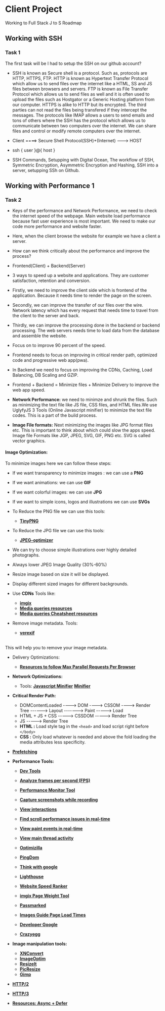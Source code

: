 # Client Project
Working to Full Stack J to S Roadmap

## Working with SSH
### Task 1
The first task will be I had to setup the SSH on our github account?
* SSH is known as Secure shell is a protocol. Such as, protocols are HTTP, HTTPS, FTP. HTTP is known as Hypertext Transfer Protocol which allow us to send files over the internet like a HTML, SS and JS files between browsers and servers. FTP is known as File Transfer Protocol which allows us to send files as well and it is often used to upload the files such as Hostgator or a Generic Hosting platform from our computer. HTTPS is alike to HTTP but its encrypted. The third parties can not read the files being transfered if they intercept the messages. The protocols like IMAP allows a users to send emails and tons of others where the SSH has the protocol which allows us to communicate between two computers over the internet. We can share files and control or modify remote computers over the internet.

* Client ====> Secure Shell Protocol(SSH)+(Internet) ---> HOST
* ssh { user }@{ host }
* SSH Commands, Setupping with Digital Ocean, The workflow of SSH, Symmetric Encryption, Asymmetric Encryption and Hashing, SSH into a server, setupping SSh on Github.

## Working with Performance 1
### Task 2

* Keys of the performance and Network Performance, we need to check the internet speed of the webpage. Main website load performance because fast user experience is most important. We need to make our code more performance and website faster.

* Here, when the client browse the website for example we have a client a server. 

* How can we think critically about the performance and improve the process?

* Frontend(Client) + Backend(Server)
* 3 ways to speed up a website and applications. They are customer satisfaction, retention and conversion. 

* Firstly, we need to improve the client side which is frontend of the application. Because it needs time to render the page on the screen.

* Secondly, we can improve the transfer of our files over the wire. Network latency which has every request that needs time to travel from the client to the server and back.

* Thirdly, we can improve the processing done in the backend or backend processing. The web servers needs time to load data from the database and assemble the website. 

* Focus on to improve 90 percent of the speed. 

* Frontend needs to focus on improving in critical render path, optimized code and progressive web app(pwa).

* In Backend we need to focus on improving the CDNs, Caching, Load Balancing, DB Scaling and GZIP.

* Frontend + Backend = Minimize files + Minimize Delivery to improve the web app speed.

* <b>Network Performance:</b> we need to minimze and shrunk the files. Such as minimizing the text file like JS file, CSS files, and HTML files.We use UglyfyJS 3 Tools (Online Javascript minifier) to minimize the text file codes. This is a part of the build process.

* <b>Image File formats:</b> Next minimizing the images like JPG format files etc. This is important to think about which could slow the apps speed. Image file Formats like JGP, JPEG, SVG, GIF, PNG etc. SVG is called vector graphics.

#### <b>Image Optimization: </b>
To minimize images here we can follow these steps:
* If we want transparency to minimize images : we can use a <b>PNG</b>

* If we want animations: we can use <b>GIF</b>

* If we want colorful images: we can use <b>JPG</b>
* If we want to simple icons, logos and illustrations we can use <b>SVGs</b>

* To Reduce the PNG file we can use this tools:
   * **[TinyPNG](https://tinypng.com/)**

* To Reduce the JPG file we can use this tools:
   * **[JPEG-optimizer](http://jpeg-optimizer.com/)**

* We can try to choose simple illustrations over highly detailed photographs.

* Always lower JPEG Image Quality (30%-60%)
* Resize image based on size it will be displayed.
* Display different sized images for different backgrounds.
* Use <b>CDNs</b> Tools like:
    * **[imgix](https://imgix.com/)**
    * **[Media queries resources](https://gist.github.com/bartholomej/8415655)**
    * **[Media queries Cheatsheet resources](https://css-tricks.com/snippets/css/media-queries-for-standard-devices/)**

* Remove image metadata. Tools:
     * **[verexif](https://www.verexif.com/en/)**
<br/>
This will help you to remove your image metadata.

* Delivery Optimizations:
   * **[Resources to follow Max Parallel Requests Per Browser](https://stackoverflow.com/questions/985431/max-parallel-http-connections-in-a-browser)**

* <b>Network Optimizations:</b>
   * Tools: **[Javascript Minifier](https://javascript-minifier.com/)** **[Minifier](https://www.minifier.org/)**
* <b>Critical Render Path:</b>
   * DOMContentLoaded ----> DOM ----> CSSOM ----> Render Tree ------> Layout -------> Paint -----> Load
   * HTML + JS + CSS -----> CSSDOM -----> Render Tree
   * JS -----> Render Tree
   * <b>HTML :</b> Load style tag in the ```<head>``` and load script right before ```</body>```
   * <b>CSS :</b> Only load whatever is needed and above the fold loading the media attributes less specificity.


* **[Prefetching](https://css-tricks.com/prefetching-preloading-prebrowsing/)**

*  <b>Performance Tools: </b>
    * **[Dev Tools](https://developer.chrome.com/docs/devtools/evaluate-performance/reference/#activities)**

    * **[Analyze frames per second (FPS)](https://developer.chrome.com/docs/devtools/evaluate-performance/reference/#fps)**
    * **[Performance Monitor Tool](https://developer.chrome.com/blog/new-in-devtools-64/#perf-monitor)**
    * **[Capture screenshots while recording](https://developer.chrome.com/docs/devtools/evaluate-performance/reference/#screenshots)**
    * **[View interactions](https://developer.chrome.com/docs/devtools/evaluate-performance/reference/#interactions)**
    * **[Find scroll performance issues in real-time](https://developer.chrome.com/docs/devtools/evaluate-performance/reference/#scrolling-performance-issues)**
    * **[View paint events in real-time](https://developer.chrome.com/docs/devtools/evaluate-performance/reference/#paint-flashing)**
    * **[View main thread activity](https://developer.chrome.com/docs/devtools/evaluate-performance/reference/#main)**
    * **[Optimizilla](https://imagecompressor.com/)**
    * **[PingDom](https://tools.pingdom.com/)**
    * **[Think with google](https://www.thinkwithgoogle.com/feature/testmysite/)**
    * **[Lighthouse](https://developers.google.com/web/tools/lighthouse/)**
    * **[Website Speed Ranker](https://rigor.com/labs-maintenance/)**
    * **[imgix Page Weight Tool](https://pageweight.imgix.com/?ref=producthunt)**
    * **[Passmarked](https://passmarked.com/?ref=producthunt)**
    * **[Images Guide Page Load Times](https://web.dev/fast/#optimize-your-images)**
    * **[Developer Google](https://developers.google.com/speed/pagespeed/insights/)**
    * **[Crazyegg](https://www.crazyegg.com/blog/image-editing-tools/)**

* <b>Image manipulation tools:</b>
   * **[XNConvert](https://www.xnview.com/en/xnconvert/)**
   * **[ImageOptim](https://imageoptim.com/mac)**
   * **[ResizeIt](https://itunes.apple.com/us/app/resizeit/id416280139?mt=12)**
   * **[PicResize](https://picresize.com/)**
   * **[Gimp](https://www.gimp.org/)**


* **[HTTP/2](https://www.udemy.com/course/the-complete-junior-to-senior-web-developer-roadmap/learn/lecture/10210926#questions)**

* **[HTTP/3](https://blog.cloudflare.com/http3-the-past-present-and-future/)**

* **[Resources: Async + Defer](https://stackoverflow.com/questions/10808109/script-tag-async-defer)**








